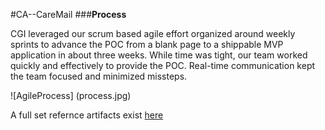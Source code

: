 #CA--CareMail
###**Process** 

CGI leveraged our scrum based agile effort organized around weekly sprints to advance the POC from a blank page to a shippable MVP application in about three weeks. While time was tight, our team worked quickly and effectively to provide the POC. Real-time communication kept the team focused and minimized missteps. 

![AgileProcess]
(process.jpg)


A full set refernce artifacts exist [here](https://www.google.com)

